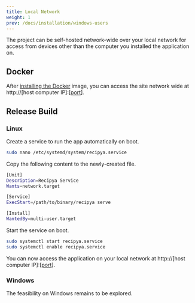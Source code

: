 ```yaml
---
title: Local Network
weight: 1
prev: /docs/installation/windows-users
---
```


The project can be self-hosted network-wide over your local network for access from devices other than the computer
you installed the application on.

## Docker

After [installing the Docker](/guide/docs/installation/docker) image, you can access the site network wide at http://[host computer IP]:[[port](/guide/docs/installation/config-file)].

## Release Build

### Linux

Create a service to run the app automatically on boot.

```bash
sudo nano /etc/systemd/system/recipya.service 
```

Copy the following content to the newly-created file.

```bash
[Unit]
Description=Recipya Service
Wants=network.target

[Service]
ExecStart=/path/to/binary/recipya serve

[Install]
WantedBy=multi-user.target
```

Start the service on boot.

```bash
sudo systemctl start recipya.service
sudo systemctl enable recipya.service
```

You can now access the application on your local network at http://[host computer IP]:[[port](/guide/docs/installation/config-file)].

### Windows

The feasibility on Windows remains to be explored.
